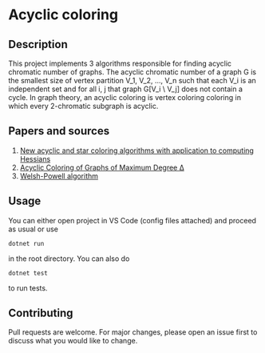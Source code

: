 # Acyclic coloring

## Description

This project implements 3 algorithms responsible for finding acyclic chromatic number of graphs. The acyclic chromatic number of a graph G is the smallest size of vertex partition V_1, V_2, ..., V_n such that each V_i is an independent set and for all i, j that graph G[V_i \ V_j] does not contain a cycle. In graph theory, an acyclic coloring is vertex coloring coloring in which every 2-chromatic subgraph is acyclic.


## Papers and sources
1. [New acyclic and star coloring algorithms with application to computing Hessians](https://cscapes.cs.purdue.edu/coloringpage/abstracts/acyclic-SISC.pdf)
2. [Acyclic Coloring of Graphs of Maximum Degree ∆](https://hal.inria.fr/hal-01184439/document)
3. [Welsh-Powell algorithm](https://iq.opengenus.org/welsh-powell-algorithm/)


## Usage
You can either open project in VS Code (config files attached) and proceed as usual or use 
```
dotnet run
```
in the root directory. You can also do 
```
dotnet test
```
to run tests.

## Contributing
Pull requests are welcome. For major changes, please open an issue first to discuss what you would like to change.

